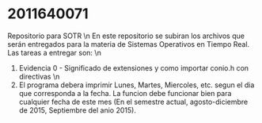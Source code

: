 # 2011640071
Repositorio para SOTR \n
En este repositorio se subiran los archivos que serán entregados para la materia de Sistemas Operativos en Tiempo Real.
Las tareas a entregar son: \n
1. Evidencia 0 - Significado de extensiones y como importar conio.h con directivas \n
2. El programa debera imprimir Lunes, Martes, Miercoles, etc. segun 
el dia que corresponda a la fecha. La funcion debe funcionar bien 
para cualquier fecha de este mes (En el semestre actual, 
agosto-diciembre de 2015, Septiembre del anio 2015).
